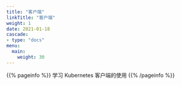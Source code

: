 ```yaml
---
title: "客户端"
linkTitle: "客户端"
weight: 1
date: 2021-01-18
cascade:
- type: "docs"
menu:
  main:
    weight: 30
---
```


{{% pageinfo %}}
学习 Kubernetes 客户端的使用
{{% /pageinfo %}}



